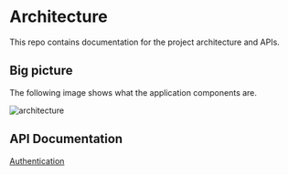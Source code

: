 # Architecture

This repo contains documentation for the project architecture and APIs.


## Big picture

The following image shows what the application components are.

![architecture](http://arcada.riki.nitor.zone/diagrams/architecture.svg)


## API Documentation

[Authentication](apis/auth.md)
